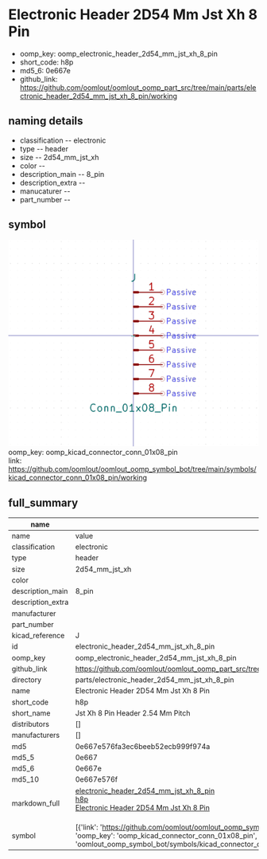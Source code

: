 # Electronic Header 2D54 Mm Jst Xh 8 Pin

  
* oomp_key: oomp_electronic_header_2d54_mm_jst_xh_8_pin 
* short_code: h8p
* md5_6: 0e667e  
* github_link: https://github.com/oomlout/oomlout_oomp_part_src/tree/main/parts/electronic_header_2d54_mm_jst_xh_8_pin/working  
## naming details
* classification -- electronic
* type -- header
* size -- 2d54_mm_jst_xh
* color -- 
* description_main -- 8_pin
* description_extra -- 
* manucaturer -- 
* part_number -- 



## symbol

![](symbol/0/working/working_600.png)  
oomp_key: oomp_kicad_connector_conn_01x08_pin  
link: https://github.com/oomlout/oomlout_oomp_symbol_bot/tree/main/symbols/kicad_connector_conn_01x08_pin/working  


## full_summary
| name | value | 
| --- | --- | 
| name | value | 
| classification | electronic | 
| type | header | 
| size | 2d54_mm_jst_xh | 
| color |  | 
| description_main | 8_pin | 
| description_extra |  | 
| manufacturer |  | 
| part_number |  | 
| kicad_reference | J | 
| id | electronic_header_2d54_mm_jst_xh_8_pin | 
| oomp_key | oomp_electronic_header_2d54_mm_jst_xh_8_pin | 
| github_link | https://github.com/oomlout/oomlout_oomp_part_src/tree/main/parts/electronic_header_2d54_mm_jst_xh_8_pin/working | 
| directory | parts/electronic_header_2d54_mm_jst_xh_8_pin | 
| name | Electronic Header 2D54 Mm Jst Xh 8 Pin | 
| short_code | h8p | 
| short_name | Jst Xh 8 Pin Header 2.54 Mm Pitch | 
| distributors | [] | 
| manufacturers | [] | 
| md5 | 0e667e576fa3ec6beeb52ecb999f974a | 
| md5_5 | 0e667 | 
| md5_6 | 0e667e | 
| md5_10 | 0e667e576f | 
| markdown_full | [electronic_header_2d54_mm_jst_xh_8_pin](https://github.com/oomlout/oomlout_oomp_part_src/tree/main/parts/electronic_header_2d54_mm_jst_xh_8_pin/working)<br>[h8p](https://github.com/oomlout/oomlout_oomp_part_src/tree/main/parts/electronic_header_2d54_mm_jst_xh_8_pin/working)<br>[Electronic Header 2D54 Mm Jst Xh 8 Pin](https://github.com/oomlout/oomlout_oomp_part_src/tree/main/parts/electronic_header_2d54_mm_jst_xh_8_pin/working)<br><br> | 
| symbol | [{'link': 'https://github.com/oomlout/oomlout_oomp_symbol_bot/tree/main/symbols/kicad_connector_conn_01x08_pin', 'oomp_key': 'oomp_kicad_connector_conn_01x08_pin', 'directory': 'oomlout_oomp_symbol_bot/symbols/kicad_connector_conn_01x08_pin//working/working.kicad_sym'}] | 
